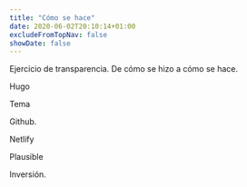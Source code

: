 ```yaml
---
title: "Cómo se hace"
date: 2020-06-02T20:10:14+01:00
excludeFromTopNav: false
showDate: false
---
```

Ejercicio de transparencia. De cómo se hizo a cómo se hace.

Hugo

Tema

Github.

Netlify

Plausible

Inversión.


